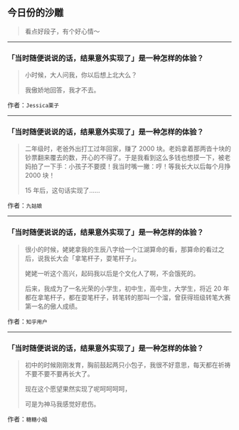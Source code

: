 ## 今日份的沙雕

> 看点好段子，有个好心情～


 
---

### 「当时随便说说的话，结果意外实现了」是一种怎样的体验？

> 小时候，大人问我，你以后想上北大么？
> 
> 我傲娇地回答，我才不去。


作者：`Jessica栗子`

---

### 「当时随便说说的话，结果意外实现了」是一种怎样的体验？

> 二年级时，老爸外出打工过年回家，赚了 2000 块。老妈拿着那两沓十块的钞票翻来覆去的数，开心的不得了。于是我看到这么多钱也想摸一下，被老妈拍了一下手：小孩子不要摸！我当时嘴一撇：哼！等我长大以后每个月挣 2000 块！
> 
> 15 年后，这句话实现了......


作者：`九姑娘`

---

### 「当时随便说说的话，结果意外实现了」是一种怎样的体验？

> 很小的时候，姥姥拿我的生辰八字给一个江湖算命的看，那算命的看过之后，说我长大会「拿笔杆子，耍笔杆子」。
> 
> 姥姥一听这个高兴，起码我以后是个文化人了啊，不会饿死的。
> 
> 后来，我成为了一名光荣的小学生，初中生，高中生，大学生，将近 20 年都在拿笔杆子，都在耍笔杆子，转笔转的那叫一个溜，曾获得班级转笔大赛第一名的傲人成绩。


作者：`知乎用户`

---

### 「当时随便说说的话，结果意外实现了」是一种怎样的体验？

> 初中的时候刚刚发育，胸前鼓起两只小包子，我很不好意思，每天都在祈祷不要不要不要再长大了。
> 
> 现在这个愿望果然实现了呢呵呵呵呵，
> 
> 可是为神马我感觉好悲伤。


作者：`糖糖小姐`